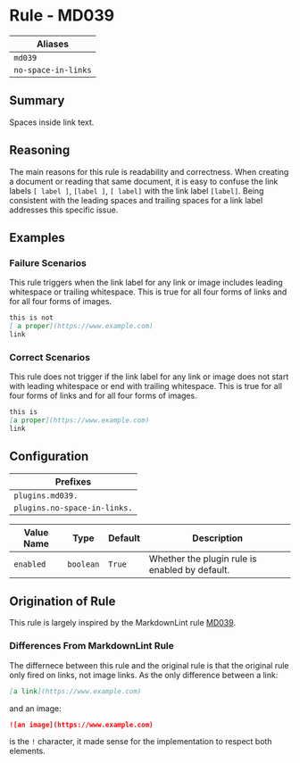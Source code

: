 # Rule - MD039

| Aliases |
| --- |
| `md039` |
| `no-space-in-links` |

## Summary

Spaces inside link text.

## Reasoning

The main reasons for this rule is readability and correctness.  When
creating a document or reading that same document, it is easy to confuse
the link labels `[ label ]`, `[label ]`, `[ label]` with the link label
`[label]`.  Being consistent with the leading spaces and trailing spaces
for a link label addresses this specific issue.

## Examples

### Failure Scenarios

This rule triggers when the link label for any link or image includes leading
whitespace or trailing whitespace.  This is true for all four forms of links and
for all four forms of images.

```Markdown
this is not
[ a proper](https://www.example.com)
link
```

### Correct Scenarios

This rule does not trigger if the link label for any link or image does not
start with leading whitespace or end with trailing whitespace.
This is true for all four forms of links and
for all four forms of images.

```Markdown
this is
[a proper](https://www.example.com)
link
```

## Configuration

| Prefixes |
| --- |
| `plugins.md039.` |
| `plugins.no-space-in-links.` |

| Value Name | Type | Default | Description |
| -- | -- | -- | -- |
| `enabled` | `boolean` | `True` | Whether the plugin rule is enabled by default. |

## Origination of Rule

This rule is largely inspired by the MarkdownLint rule
[MD039](https://github.com/DavidAnson/markdownlint/blob/main/doc/Rules.md#md039---spaces-inside-link-text).

### Differences From MarkdownLint Rule

The differnece between this rule and the original rule is that the original
rule only fired on links, not image links.  As the only difference between
a link:

```Markdown
[a link](https://www.example.com)
```

and an image:

```Markdown
![an image](https://www.example.com)
```

is the `!` character, it made sense for the implementation to respect both elements.
